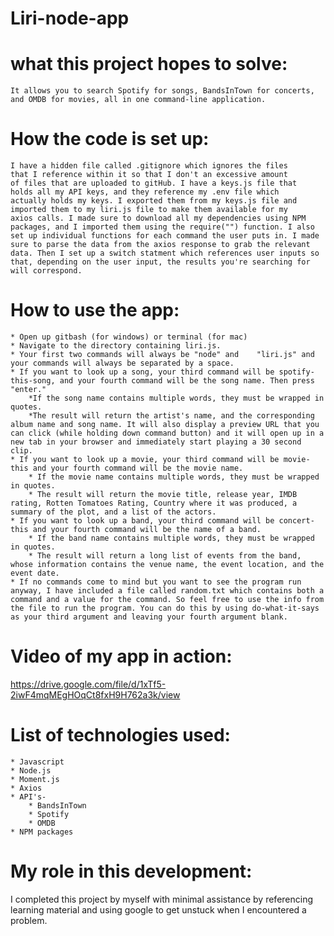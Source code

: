# Liri-node-app

# what this project hopes to solve:
    It allows you to search Spotify for songs, BandsInTown for concerts,
    and OMDB for movies, all in one command-line application. 

# How the code is set up:
    I have a hidden file called .gitignore which ignores the files
    that I reference within it so that I don't an excessive amount
    of files that are uploaded to gitHub. I have a keys.js file that
    holds all my API keys, and they reference my .env file which 
    actually holds my keys. I exported them from my keys.js file and
    imported them to my liri.js file to make them available for my 
    axios calls. I made sure to download all my dependencies using NPM
    packages, and I imported them using the require("") function. I also set up individual functions for each command the user puts in. I made sure to parse the data from the axios response to grab the relevant data. Then I set up a switch statment which references user inputs so that, depending on the user input, the results you're searching for will correspond. 

# How to use the app:
    * Open up gitbash (for windows) or terminal (for mac)
    * Navigate to the directory containing liri.js. 
    * Your first two commands will always be "node" and    "liri.js" and your commands will always be separated by a space. 
    * If you want to look up a song, your third command will be spotify-this-song, and your fourth command will be the song name. Then press "enter."
        *If the song name contains multiple words, they must be wrapped in quotes.
        *The result will return the artist's name, and the corresponding album name and song name. It will also display a preview URL that you can click (while holding down command button) and it will open up in a new tab in your browser and immediately start playing a 30 second clip.
    * If you want to look up a movie, your third command will be movie-this and your fourth command will be the movie name. 
        * If the movie name contains multiple words, they must be wrapped in quotes.
        * The result will return the movie title, release year, IMDB rating, Rotten Tomatoes Rating, Country where it was produced, a summary of the plot, and a list of the actors.
    * If you want to look up a band, your third command will be concert-this and your fourth command will be the name of a band.
        * If the band name contains multiple words, they must be wrapped in quotes.
        * The result will return a long list of events from the band, whose information contains the venue name, the event location, and the event date.
    * If no commands come to mind but you want to see the program run anyway, I have included a file called random.txt which contains both a command and a value for the command. So feel free to use the info from the file to run the program. You can do this by using do-what-it-says as your third argument and leaving your fourth argument blank. 

# Video of my app in action:
https://drive.google.com/file/d/1xTf5-2iwF4mqMEgHOqCt8fxH9H762a3k/view


# List of technologies used:
    * Javascript
    * Node.js
    * Moment.js
    * Axios
    * API's-
        * BandsInTown
        * Spotify
        * OMDB
    * NPM packages 

# My role in this development:
I completed this project by myself with minimal assistance by referencing learning material and using google to get unstuck when I encountered a problem. 

